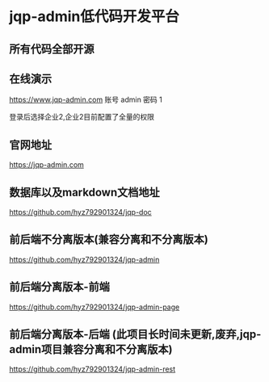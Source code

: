 # jqp-admin低代码开发平台

## 所有代码全部开源

## 在线演示

https://www.jqp-admin.com
账号 admin
密码 1

登录后选择企业2,企业2目前配置了全量的权限

## 官网地址

https://jqp-admin.com

## 数据库以及markdown文档地址

https://github.com/hyz792901324/jqp-doc

## 前后端不分离版本(兼容分离和不分离版本)

https://github.com/hyz792901324/jqp-admin

## 前后端分离版本-前端

https://github.com/hyz792901324/jqp-admin-page

## 前后端分离版本-后端 (此项目长时间未更新,废弃,jqp-admin项目兼容分离和不分离版本)

https://github.com/hyz792901324/jqp-admin-rest
